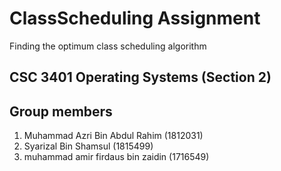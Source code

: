 # ClassScheduling Assignment
Finding the optimum class scheduling algorithm

## CSC 3401 Operating Systems (Section 2)

## Group members

1) Muhammad Azri Bin Abdul Rahim (1812031)
2) Syarizal Bin Shamsul (1815499)
3) muhammad amir firdaus bin zaidin (1716549)

